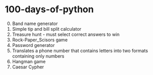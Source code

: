 # 100-days-of-python

0. Band name generator
1. Simple tip and bill split calculator
2. Treasure hunt - must select correct answers to win
3. Rock-Paper_Scisors game
4. Password generator
5. Translates a phone number that contains letters into two formats containing only numbers
6. Hangman game
7. Caesar Cypher  
